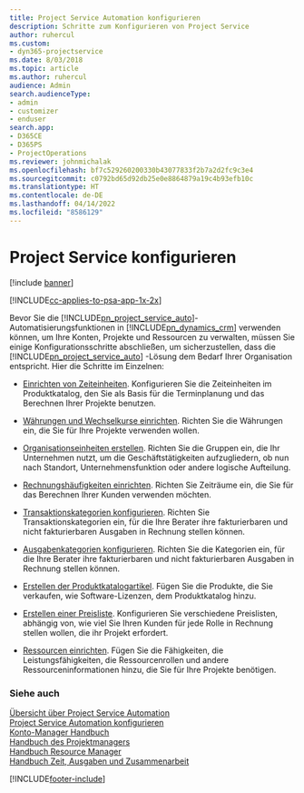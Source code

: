 ```yaml
---
title: Project Service Automation konfigurieren
description: Schritte zum Konfigurieren von Project Service
author: ruhercul
ms.custom:
- dyn365-projectservice
ms.date: 8/03/2018
ms.topic: article
ms.author: ruhercul
audience: Admin
search.audienceType:
- admin
- customizer
- enduser
search.app:
- D365CE
- D365PS
- ProjectOperations
ms.reviewer: johnmichalak
ms.openlocfilehash: bf7c529260200330b43077833f2b7a2d2fc9c3e4
ms.sourcegitcommit: c0792bd65d92db25e0e8864879a19c4b93efb10c
ms.translationtype: HT
ms.contentlocale: de-DE
ms.lasthandoff: 04/14/2022
ms.locfileid: "8586129"
---
```

# <a name="configure-project-service"></a>Project Service konfigurieren

[!include [banner](../includes/psa-now-project-operations.md)]

[!INCLUDE[cc-applies-to-psa-app-1x-2x](../includes/cc-applies-to-psa-app-1x-2x.md)]

Bevor Sie die [!INCLUDE[pn_project_service_auto](../includes/pn-project-service-auto.md)]-Automatisierungsfunktionen in [!INCLUDE[pn_dynamics_crm](../includes/pn-dynamics-crm.md)] verwenden können, um Ihre Konten, Projekte und Ressourcen zu verwalten, müssen Sie einige Konfigurationsschritte abschließen, um sicherzustellen, dass die [!INCLUDE[pn_project_service_auto](../includes/pn-project-service-auto.md)] -Lösung dem Bedarf Ihrer Organisation entspricht. Hier die Schritte im Einzelnen:  
  
-   [Einrichten von Zeiteinheiten](../psa/set-up-time-units.md). Konfigurieren Sie die Zeiteinheiten im Produktkatalog, den Sie als Basis für die Terminplanung und das Berechnen Ihrer Projekte benutzen.  
  
-   [Währungen und Wechselkurse einrichten](../psa/set-up-currencies-exchange-rates.md). Richten Sie die Währungen ein, die Sie für Ihre Projekte verwenden wollen.  
  
-   [Organisationseinheiten erstellen](../psa/create-organizational-units.md). Richten Sie die Gruppen ein, die Ihr Unternehmen nutzt, um die Geschäftstätigkeiten aufzugliedern, ob nun nach Standort, Unternehmensfunktion oder andere logische Aufteilung.  
  
-   [Rechnungshäufigkeiten einrichten](../psa/set-up-invoice-frequencies.md). Richten Sie Zeiträume ein, die Sie für das Berechnen Ihrer Kunden verwenden möchten.  
  
-   [Transaktionskategorien konfigurieren](../psa/configure-transaction-categories.md). Richten Sie Transaktionskategorien ein, für die Ihre Berater ihre fakturierbaren und nicht fakturierbaren Ausgaben in Rechnung stellen können.  
  
-   [Ausgabenkategorien konfigurieren](../psa/configure-expense-categories.md). Richten Sie die Kategorien ein, für die Ihre Berater ihre fakturierbaren und nicht fakturierbaren Ausgaben in Rechnung stellen können.  
  
-   [Erstellen der Produktkatalogartikel](../psa/create-product-catalog-items.md). Fügen Sie die Produkte, die Sie verkaufen, wie Software-Lizenzen, dem Produktkatalog hinzu.  
  
-   [Erstellen einer Preisliste](../psa/create-price-list.md). Konfigurieren Sie verschiedene Preislisten, abhängig von, wie viel Sie Ihren Kunden für jede Rolle in Rechnung stellen wollen, die ihr Projekt erfordert.  
  
-   [Ressourcen einrichten](../psa/set-up-resources.md). Fügen Sie die Fähigkeiten, die Leistungsfähigkeiten, die Ressourcenrollen und andere Ressourceninformationen hinzu, die Sie für Ihre Projekte benötigen.  
  
### <a name="see-also"></a>Siehe auch  
 [Übersicht über Project Service Automation](../psa/overview.md)   
 [Project Service Automation konfigurieren](../psa/configure.md)   
 [Konto-Manager Handbuch](../psa/account-manager-guide.md)   
 [Handbuch des Projektmanagers](../psa/project-manager-guide.md)   
 [Handbuch Resource Manager](../psa/resource-manager-guide.md)   
 [Handbuch Zeit, Ausgaben und Zusammenarbeit](../psa/time-expense-collaboration-guide.md)


[!INCLUDE[footer-include](../includes/footer-banner.md)]
